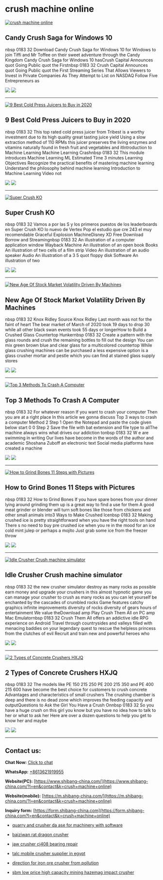 # crush machine online

<a href="https://swt.shibang-china.com/?l=en&img&k=crush+machine+online" target="_blank">![crush machine online](http://static.shibang-china.com/all-800x300/1161.jpg)</a>

## Candy Crush Saga for Windows 10
nbsp 0183 32 Download Candy Crush Saga for Windows 10 for Windows to join Tiffi and Mr Toffee on their sweet adventure through the Candy Kingdom Candy Crush Saga for Windows 10 hasCrush Capital Announces quot Going Public quot the Firstnbsp 0183 32 Crush Capital Announces quot Going Public quot the First Streaming Series That Allows Viewers to Invest in Private Companies As They Attempt to List on NASDAQ Follow Five Entrepreneurs as


<a href="https://whatsapp.shibangsoft.com/WhatsApp.php" target="_blank" title="WhatsApp">![](http://static.shibang-china.com/icon/whatsapp.png)</a> <a href="https://swt.shibang-china.com/?l=en&icon&k=crush+machine+online" target="_blank">![](http://static.shibang-china.com/icon/chat-en.png)</a>

---

<a href="https://swt.shibang-china.com/?l=en&img&k=crush+machine+online" target="_blank">![9 Best Cold Press Juicers to Buy in 2020](http://static.shibang-china.com/all-800x300/293.jpg)</a>

## 9 Best Cold Press Juicers to Buy in 2020
nbsp 0183 32 This top rated cold press juicer from Tribest is a worthy investment due to its high quality great tasting juice yield Using a slow extraction method of 110 RPMs this juicer preserves the living enzymes and vitamins naturally found in fresh fruit and vegetables and itIntroduction to Machine Learning Machine Learning Crashnbsp 0183 32 This module introduces Machine Learning ML Estimated Time 3 minutes Learning Objectives Recognize the practical benefits of mastering machine learning Understand the philosophy behind machine learning Introduction to Machine Learning Video not


<a href="https://whatsapp.shibangsoft.com/WhatsApp.php" target="_blank" title="WhatsApp">![](http://static.shibang-china.com/icon/whatsapp.png)</a> <a href="https://swt.shibang-china.com/?l=en&icon&k=crush+machine+online" target="_blank">![](http://static.shibang-china.com/icon/chat-en.png)</a>

---

<a href="https://swt.shibang-china.com/?l=en&img&k=crush+machine+online" target="_blank">![Super Crush KO](http://static.shibang-china.com/all-800x300/92.jpg)</a>

## Super Crush KO
nbsp 0183 32 Vamos a por las S y los primeros puestos de los leaderboards en Super Crush KO lo nuevo de Vertex Pop el estudio que cre 243 el muy recomendable Graceful Explosion MachineDisney XD Free Download Borrow and Streamingnbsp 0183 32 An illustration of a computer application window Wayback Machine An illustration of an open book Books An illustration of two cells of a film strip Video An illustration of an audio speaker Audio An illustration of a 3 5 quot floppy disk Software An illustration of two


<a href="https://whatsapp.shibangsoft.com/WhatsApp.php" target="_blank" title="WhatsApp">![](http://static.shibang-china.com/icon/whatsapp.png)</a> <a href="https://swt.shibang-china.com/?l=en&icon&k=crush+machine+online" target="_blank">![](http://static.shibang-china.com/icon/chat-en.png)</a>

---

<a href="https://swt.shibang-china.com/?l=en&img&k=crush+machine+online" target="_blank">![New Age Of Stock Market Volatility Driven By Machines](http://static.shibang-china.com/all-800x300/867.jpg)</a>

## New Age Of Stock Market Volatility Driven By Machines
nbsp 0183 32 Knox Ridley Source Knox Ridley Last month was not for the faint of heart The bear market of March of 2020 took 19 days to drop 30 while all other black swan events took 55 days or longerHow to Build a Crushed Glass Countertop Hunkernbsp 0183 32 Create a pattern with the glass rounds and crush the remaining bottles to fill out the design You can mix green brown blue and clear glass for a multicolored countertop While glass crushing machines can be purchased a less expensive option is a glass crusher mortar and pestle which you can find at stained glass supply stores


<a href="https://whatsapp.shibangsoft.com/WhatsApp.php" target="_blank" title="WhatsApp">![](http://static.shibang-china.com/icon/whatsapp.png)</a> <a href="https://swt.shibang-china.com/?l=en&icon&k=crush+machine+online" target="_blank">![](http://static.shibang-china.com/icon/chat-en.png)</a>

---

<a href="https://swt.shibang-china.com/?l=en&img&k=crush+machine+online" target="_blank">![Top 3 Methods To Crash A Computer](http://static.shibang-china.com/all-800x300/1248.jpg)</a>

## Top 3 Methods To Crash A Computer
nbsp 0183 32 For whatever reason If you want to crash your computer Then you are at a right place In this article we gonna discuss Top 3 ways to crash a computer Method 2 Step 1 Open the Notepad and paste the code given below start 0 0 Step 2 Save the file with bat extension and file type to allThe machine always wins what drives our addiction tonbsp 0183 32 W e are swimming in writing Our lives have become in the words of the author and academic Shoshana Zuboff an electronic text Social media platforms have created a machine


<a href="https://whatsapp.shibangsoft.com/WhatsApp.php" target="_blank" title="WhatsApp">![](http://static.shibang-china.com/icon/whatsapp.png)</a> <a href="https://swt.shibang-china.com/?l=en&icon&k=crush+machine+online" target="_blank">![](http://static.shibang-china.com/icon/chat-en.png)</a>

---

<a href="https://swt.shibang-china.com/?l=en&img&k=crush+machine+online" target="_blank">![How to Grind Bones 11 Steps with Pictures](http://static.shibang-china.com/all-800x300/1210.jpg)</a>

## How to Grind Bones 11 Steps with Pictures
nbsp 0183 32 How to Grind Bones If you have spare bones from your dinner lying around grinding them up is a great way to find a use for them A good meat grinder or blender will turn soft bones like those from chickens and other small animals into3 Ways to Make Crushed Icenbsp 0183 32 Making crushed ice is pretty straightforward when you have the right tools on hand There s no need to buy pre crushed ice when you re in the mood for an ice cold mint julep or perhaps a mojito Just grab some ice from the freezer throw


<a href="https://whatsapp.shibangsoft.com/WhatsApp.php" target="_blank" title="WhatsApp">![](http://static.shibang-china.com/icon/whatsapp.png)</a> <a href="https://swt.shibang-china.com/?l=en&icon&k=crush+machine+online" target="_blank">![](http://static.shibang-china.com/icon/chat-en.png)</a>

---

<a href="https://swt.shibang-china.com/?l=en&img&k=crush+machine+online" target="_blank">![Idle Crusher Crush machine simulator](http://static.shibang-china.com/all-800x300/1231.jpg)</a>

## Idle Crusher Crush machine simulator
nbsp 0183 32 the new crusher simulator destroy as many rocks as possible earn money and upgrade your crushers in this almost hypnotic game you can manage your crusher to crush as many rocks as you can let yourself be enchanted by the cascades of crumbled rocks Game features catchy graphics infinite improvements diversity of rocks diversity of gears hours of entertainment We value theDownload amp Play Crush Them All on PC amp Mac Emulatornbsp 0183 32 Crush Them All offers an addictive idle RPG experience on Android Travel through countrysides and valleys filled with menacing baddies on your legendary quest to rescue the helpless princess from the clutches of evil Recruit and train new and powerful heroes who


<a href="https://whatsapp.shibangsoft.com/WhatsApp.php" target="_blank" title="WhatsApp">![](http://static.shibang-china.com/icon/whatsapp.png)</a> <a href="https://swt.shibang-china.com/?l=en&icon&k=crush+machine+online" target="_blank">![](http://static.shibang-china.com/icon/chat-en.png)</a>

---

<a href="https://swt.shibang-china.com/?l=en&img&k=crush+machine+online" target="_blank">![2 Types of Concrete Crushers HXJQ](http://static.shibang-china.com/all-800x300/154.jpg)</a>

## 2 Types of Concrete Crushers HXJQ
nbsp 0183 32 The models like PE 150 215 250 PE 200 215 350 and PE 400 215 600 have become the best choice for customers to crush concrete Advantages and characteristics of small crushers The crushing chamber is deep and there is no dead zone which improves the feeding capacity and outputQuestions to Ask the Girl You Have a Crush Onnbsp 0183 32 So you have a huge crush on this girl you know but you have no idea how to talk to her or what to ask her Here are over a dozen questions to help you get to know her and maybe


<a href="https://whatsapp.shibangsoft.com/WhatsApp.php" target="_blank" title="WhatsApp">![](http://static.shibang-china.com/icon/whatsapp.png)</a> <a href="https://swt.shibang-china.com/?l=en&icon&k=crush+machine+online" target="_blank">![](http://static.shibang-china.com/icon/chat-en.png)</a>

---
## Contact us:

**Chat Now:** [Click to chat](https://swt.shibang-china.com?l=en&contact&k=crush+machine+online)

**WhatsApp:**  [+8613621919955](https://whatsapp.shibangsoft.com/WhatsApp.php)

**Website(PC):** [https://www.shibang-china.com/](https://www.shibang-china.com/?l=en&contact&k=crush+machine+online)

**Website(mobile):** [https://m.shibang-china.com/](https://m.shibang-china.com/?l=en&contact&k=crush+machine+online)

**Inquiry form:** [https://form.shibang-china.com](https://form.shibang-china.com?l=en&contact&k=crush+machine+online)

* [quarry and crusher da ase for machinery with software](../164/quarry%20and%20crusher%20da%20ase%20for%20machinery%20with%20software.md)

* [baiziwan rat dragon crusher](../166/baiziwan%20rat%20dragon%20crusher.md)

* [jaw crusher cj408 bearing repair](../170/jaw%20crusher%20cj408%20bearing%20repair.md)

* [talc mobile crusher supplier in egypt](../167/talc%20mobile%20crusher%20supplier%20in%20egypt.md)

* [direction for iron ore crusher from pollution](../167/direction%20for%20iron%20ore%20crusher%20from%20pollution.md)

* [sbm low price high capacity mining hazemag impact crusher](../164/sbm%20low%20price%20high%20capacity%20mining%20hazemag%20impact%20crusher.md)